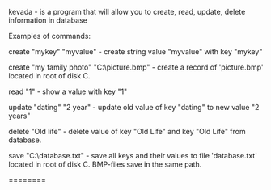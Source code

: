 kevada - is a program that will allow you to create, read, update, delete information in database


Examples of commands:

create "mykey" "myvalue" - create string value "myvalue" with key "mykey"

create "my family photo" "C:\picture.bmp" - create a record of 'picture.bmp' located in root of disk C.

read "1" - show a value with key "1"

update "dating" "2 year" - update old value of key "dating" to new value "2 years"

delete "Old life" - delete value of key "Old Life" and key "Old Life" from database.

save "C:\database.txt" - save all keys and their values to file 'database.txt' located in root of disk C.
BMP-files save in the same path.



========
